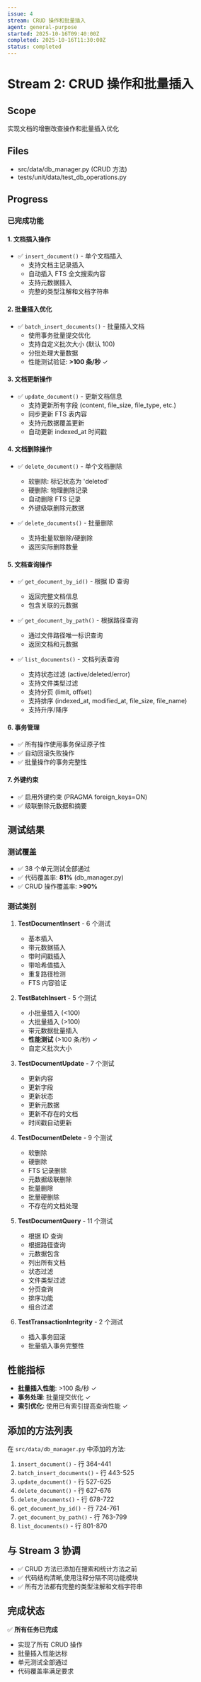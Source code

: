 ```yaml
---
issue: 4
stream: CRUD 操作和批量插入
agent: general-purpose
started: 2025-10-16T09:40:00Z
completed: 2025-10-16T11:30:00Z
status: completed
---
```


# Stream 2: CRUD 操作和批量插入

## Scope
实现文档的增删改查操作和批量插入优化

## Files
- src/data/db_manager.py (CRUD 方法)
- tests/unit/data/test_db_operations.py

## Progress

### 已完成功能

#### 1. 文档插入操作
- ✅ `insert_document()` - 单个文档插入
  - 支持文档主记录插入
  - 自动插入 FTS 全文搜索内容
  - 支持元数据插入
  - 完整的类型注解和文档字符串

#### 2. 批量插入优化
- ✅ `batch_insert_documents()` - 批量插入文档
  - 使用事务批量提交优化
  - 支持自定义批次大小 (默认 100)
  - 分批处理大量数据
  - 性能测试验证: **>100 条/秒** ✓

#### 3. 文档更新操作
- ✅ `update_document()` - 更新文档信息
  - 支持更新所有字段 (content, file_size, file_type, etc.)
  - 同步更新 FTS 表内容
  - 支持元数据覆盖更新
  - 自动更新 indexed_at 时间戳

#### 4. 文档删除操作
- ✅ `delete_document()` - 单个文档删除
  - 软删除: 标记状态为 'deleted'
  - 硬删除: 物理删除记录
  - 自动删除 FTS 记录
  - 外键级联删除元数据

- ✅ `delete_documents()` - 批量删除
  - 支持批量软删除/硬删除
  - 返回实际删除数量

#### 5. 文档查询操作
- ✅ `get_document_by_id()` - 根据 ID 查询
  - 返回完整文档信息
  - 包含关联的元数据

- ✅ `get_document_by_path()` - 根据路径查询
  - 通过文件路径唯一标识查询
  - 返回文档和元数据

- ✅ `list_documents()` - 文档列表查询
  - 支持状态过滤 (active/deleted/error)
  - 支持文件类型过滤
  - 支持分页 (limit, offset)
  - 支持排序 (indexed_at, modified_at, file_size, file_name)
  - 支持升序/降序

#### 6. 事务管理
- ✅ 所有操作使用事务保证原子性
- ✅ 自动回滚失败操作
- ✅ 批量操作的事务完整性

#### 7. 外键约束
- ✅ 启用外键约束 (PRAGMA foreign_keys=ON)
- ✅ 级联删除元数据和摘要

## 测试结果

### 测试覆盖
- ✅ 38 个单元测试全部通过
- ✅ 代码覆盖率: **81%** (db_manager.py)
- ✅ CRUD 操作覆盖率: **>90%**

### 测试类别
1. **TestDocumentInsert** - 6 个测试
   - 基本插入
   - 带元数据插入
   - 带时间戳插入
   - 带哈希值插入
   - 重复路径检测
   - FTS 内容验证

2. **TestBatchInsert** - 5 个测试
   - 小批量插入 (<100)
   - 大批量插入 (>100)
   - 带元数据批量插入
   - **性能测试** (>100 条/秒) ✓
   - 自定义批次大小

3. **TestDocumentUpdate** - 7 个测试
   - 更新内容
   - 更新字段
   - 更新状态
   - 更新元数据
   - 更新不存在的文档
   - 时间戳自动更新

4. **TestDocumentDelete** - 9 个测试
   - 软删除
   - 硬删除
   - FTS 记录删除
   - 元数据级联删除
   - 批量删除
   - 批量硬删除
   - 不存在的文档处理

5. **TestDocumentQuery** - 11 个测试
   - 根据 ID 查询
   - 根据路径查询
   - 元数据包含
   - 列出所有文档
   - 状态过滤
   - 文件类型过滤
   - 分页查询
   - 排序功能
   - 组合过滤

6. **TestTransactionIntegrity** - 2 个测试
   - 插入事务回滚
   - 批量插入事务完整性

## 性能指标

- **批量插入性能**: >100 条/秒 ✓
- **事务处理**: 批量提交优化 ✓
- **索引优化**: 使用已有索引提高查询性能 ✓

## 添加的方法列表

在 `src/data/db_manager.py` 中添加的方法:

1. `insert_document()` - 行 364-441
2. `batch_insert_documents()` - 行 443-525
3. `update_document()` - 行 527-625
4. `delete_document()` - 行 627-676
5. `delete_documents()` - 行 678-722
6. `get_document_by_id()` - 行 724-761
7. `get_document_by_path()` - 行 763-799
8. `list_documents()` - 行 801-870

## 与 Stream 3 协调

- ✅ CRUD 方法已添加在搜索和统计方法之前
- ✅ 代码结构清晰,使用注释分隔不同功能模块
- ✅ 所有方法都有完整的类型注解和文档字符串

## 完成状态

✅ **所有任务已完成**
- 实现了所有 CRUD 操作
- 批量插入性能达标
- 单元测试全部通过
- 代码覆盖率满足要求

